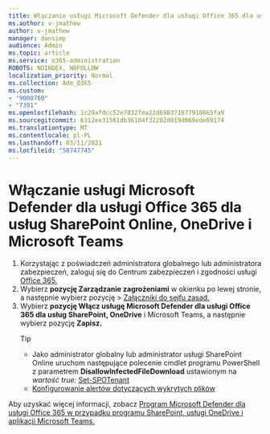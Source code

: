 ```yaml
---
title: Włączanie usługi Microsoft Defender dla usługi Office 365 dla usług SharePoint Online, OneDrive i Microsoft Teams
ms.author: v-jmathew
author: v-jmathew
manager: dansimp
audience: Admin
ms.topic: article
ms.service: o365-administration
ROBOTS: NOINDEX, NOFOLLOW
localization_priority: Normal
ms.collection: Adm_O365
ms.custom:
- "9000760"
- "7391"
ms.openlocfilehash: 1c29afdcc52e7032fea22d698371677918665fa9
ms.sourcegitcommit: 6312ee31561db36104f32282d019d069ede69174
ms.translationtype: MT
ms.contentlocale: pl-PL
ms.lasthandoff: 03/11/2021
ms.locfileid: "50747745"
---
```

# <a name="enable-microsoft-defender-for-office-365-for-sharepoint-online-onedrive-and-microsoft-teams"></a>Włączanie usługi Microsoft Defender dla usługi Office 365 dla usług SharePoint Online, OneDrive i Microsoft Teams

1. Korzystając z poświadczeń administratora globalnego lub administratora zabezpieczeń, zaloguj się do Centrum zabezpieczeń i zgodności usługi [Office 365.](https://protection.office.com/)
2. Wybierz **pozycję Zarządzanie zagrożeniami** w okienku po lewej stronie, a następnie wybierz pozycję   >  [Załączniki do sejfu zasad.](https://protection.office.com/safeattachment)
3. Wybierz **pozycję Włącz usługę Microsoft Defender dla usługi Office 365 dla usług SharePoint, OneDrive** i Microsoft Teams, a następnie wybierz pozycję **Zapisz.**
    > [!TIP]
    >
    > - Jako administrator globalny lub administrator usługi SharePoint Online uruchom następujące polecenie cmdlet programu PowerShell z parametrem **DisallowInfectedFileDownload** ustawionym na *wartość true:* [Set-SPOTenant](https://go.microsoft.com/fwlink/?linkid=2092301)
    > - [Konfigurowanie alertów dotyczących wykrytych plików](https://go.microsoft.com/fwlink/?linkid=2092110)

Aby uzyskać więcej informacji, zobacz [Program Microsoft Defender dla usługi Office 365 w przypadku programu SharePoint, usługi OneDrive i aplikacji Microsoft Teams.](https://go.microsoft.com/fwlink/?linkid=2092041)
